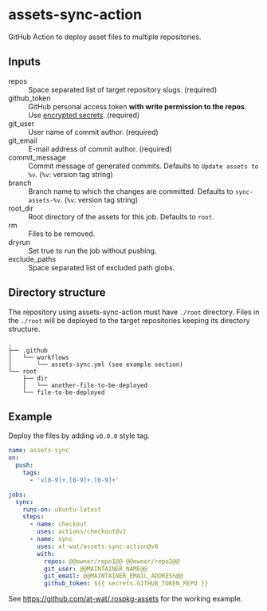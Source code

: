 # assets-sync-action

GitHub Action to deploy asset files to multiple repositories.

## Inputs
<dl>
  <dt>repos</dt> <dd>Space separated list of target repository slugs. (required)</dd>
  <dt>github_token</dt> <dd>GitHub personal access token <b>with write permission to the repos</b>. Use <a href="https://help.github.com/en/actions/automating-your-workflow-with-github-actions/creating-and-using-encrypted-secrets">encrypted secrets</a>. (required)</dd>
  <dt>git_user</dt> <dd>User name of commit author. (required)</dd>
  <dt>git_email</dt> <dd>E-mail address of commit author. (required)</dd>
  <dt>commit_message</dt> <dd>Commit message of generated commits. Defaults to <code>Update assets to %v</code>. (<code>%v</code>: version tag string)</dd>
  <dt>branch</dt> <dd>Branch name to which the changes are committed. Defaults to <code>sync-assets-%v</code>. (<code>%v</code>: version tag string)</dd>
  <dt>root_dir</dt> <dd>Root directory of the assets for this job. Defaults to <code>root</code>.</dd>
  <dt>rm</dt> <dd>Files to be removed.</dd>
  <dt>dryrun</dt> <dd>Set true to run the job without pushing.</dd>
  <dt>exclude_paths</dt> <dd>Space separated list of excluded path globs.</dd>
</dl>

## Directory structure

The repository using assets-sync-action must have `./root` directory.
Files in the `./root` will be deployed to the target repositories keeping its directory structure.

```
.
├── .github
│   └── workflows
│       └── assets-sync.yml (see example section)
└── root
    ├── dir
    │   └── another-file-to-be-deployed
    └── file-to-be-deployed
```

## Example

Deploy the files by adding `v0.0.0` style tag.

```yaml
name: assets-sync
on:
  push:
    tags:
      - 'v[0-9]+.[0-9]+.[0-9]+'

jobs:
  sync:
    runs-on: ubuntu-latest
    steps:
      - name: checkout
        uses: actions/checkout@v2
      - name: sync
        uses: at-wat/assets-sync-action@v0
        with:
          repos: @@owner/repo1@@ @@owner/repo2@@
          git_user: @@MAINTAINER_NAME@@
          git_email: @@MAINTAINER_EMAIL_ADDRESS@@
          github_token: ${{ secrets.GITHUB_TOKEN_REPO }}
```

See https://github.com/at-wat/.rospkg-assets for the working example.
